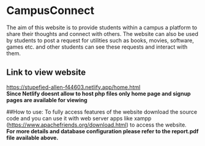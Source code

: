 # CampusConnect
The aim of this website is to provide students within a campus a platform to share their thoughts and connect with others.  The website can also be used by students to post a request for utilities such as books, movies, software, games etc. and other students can see these requests and interact with them.
## Link to view website
https://stupefied-allen-f44603.netlify.app/home.html<br>
__Since Netlify doesnt allow to host php files only home page and signup pages are available for viewing__

##How to use:
To fully access features of the website download the source code and you can use it with web server apps like xampp (https://www.apachefriends.org/download.html) to access the website.
<br>
__For more details and database configuration please refer to the report.pdf file available above.__
